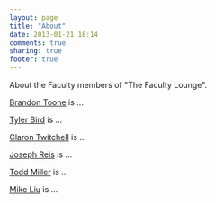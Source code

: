 ```yaml
---
layout: page
title: "About"
date: 2013-01-21 18:14
comments: true
sharing: true
footer: true
---
```


About the Faculty members of "The Faculty Lounge".

[Brandon Toone](./brandon-toone.html) is ...

[Tyler Bird](./tyler-bird.html) is ...

[Claron Twitchell](./claron-twitchell.html) is ...

[Joseph Reis](./joseph-reis.html) is ...

[Todd Miller](./todd-miller.html) is ...

[Mike Liu](./mike-liu.html) is ...